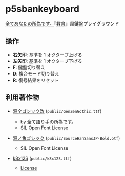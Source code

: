 # p5sbankeyboard

[全てあなたの所為です。](https://www.youtube.com/channel/UC27m3R6W5sP7-QLfMTEso2w)『[教育](https://www.youtube.com/watch?v=nNeOqvtS39c)』風鍵盤プレイグラウンド

## 操作

- **右矢印**: 基準を 1 オクターブ上げる
- **左矢印**: 基準を 1 オクターブ下げる
- **F**: 鍵盤切り替え
- **D**: 複合モード切り替え
- **R**: 復号結果をリセット

## 利用著作物

- [源全ゴシック改](https://drive.google.com/drive/folders/19WidrJoCmI5qLJV-eR_ydURIwxB2-DSH) (`public/GenZenGothic.ttf`)
  - by 全て語り手の所為です。
  - SIL Open Font License

- [源ノ角ゴシック](https://github.com/adobe-fonts/source-han-sans) (`public/SourceHanSansJP-Bold.otf`)
  - SIL Open Font License

- [k8x12S](https://littlelimit.net/k8x12.htm#sample_k8x12S) (`public/k8x12S.ttf`)
  - [License](https://littlelimit.net/font.htm#license)
